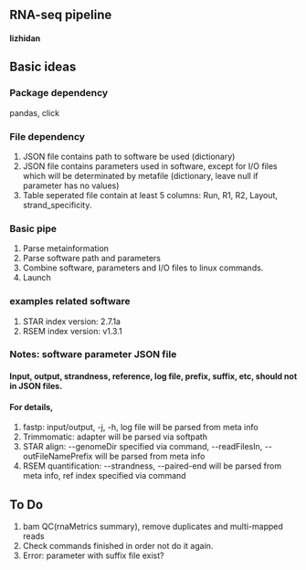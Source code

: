 ## RNA-seq pipeline
#### lizhidan

## Basic ideas
### Package dependency
pandas, click

### File dependency
1. JSON file contains path to software be used (dictionary)
2. JSON file contains parameters used in software, except for I/O files which will be determinated by metafile (dictionary, leave null if parameter has no values)
3. Table seperated file contain at least 5 columns: Run, R1, R2, Layout, strand_specificity.


### Basic pipe
1. Parse metainformation
2. Parse software path and parameters
3. Combine software, parameters and I/O files to linux commands.
4. Launch


### examples related software
1. STAR index version: 2.7.1a
2. RSEM index version: v1.3.1


### Notes: software parameter JSON file
#### Input, output, strandness, reference, log file, prefix, suffix, etc, should not in JSON files.
#### For details,
1. fastp: input/output, -j, -h, log file will be parsed from meta info
2. Trimmomatic: adapter will be parsed via softpath
3. STAR align: --genomeDir specified via command, --readFilesIn, --outFileNamePrefix will be parsed from meta info
4. RSEM quantification: --strandness, --paired-end will be parsed from meta info, ref index specified via command


## To Do
1. bam QC(rnaMetrics summary), remove duplicates and multi-mapped reads
2. Check commands finished in order not do it again.
3. Error: parameter with suffix file exist?
